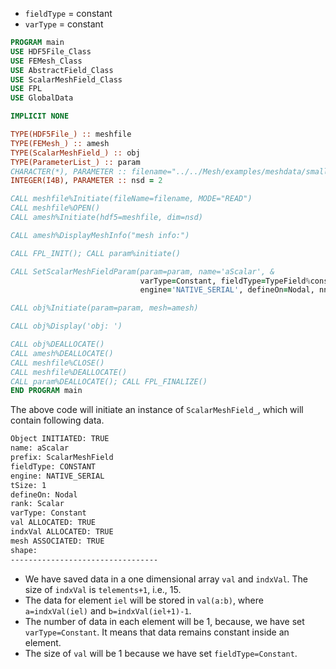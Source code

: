 <!-- markdownlint-disable MD041 MD013 MD033 MD012 -->

- `fieldType` = constant
- `varType` = constant

```fortran
PROGRAM main
USE HDF5File_Class
USE FEMesh_Class
USE AbstractField_Class
USE ScalarMeshField_Class
USE FPL
USE GlobalData

IMPLICIT NONE

TYPE(HDF5File_) :: meshfile
TYPE(FEMesh_) :: amesh
TYPE(ScalarMeshField_) :: obj
TYPE(ParameterList_) :: param
CHARACTER(*), PARAMETER :: filename="../../Mesh/examples/meshdata/small_mesh.h5"
INTEGER(I4B), PARAMETER :: nsd = 2

CALL meshfile%Initiate(fileName=filename, MODE="READ")
CALL meshfile%OPEN()
CALL amesh%Initiate(hdf5=meshfile, dim=nsd)

CALL amesh%DisplayMeshInfo("mesh info:")

CALL FPL_INIT(); CALL param%initiate()

CALL SetScalarMeshFieldParam(param=param, name='aScalar', &
                             varType=Constant, fieldType=TypeField%constant, &
                             engine='NATIVE_SERIAL', defineOn=Nodal, nns=6)

CALL obj%Initiate(param=param, mesh=amesh)

CALL obj%Display('obj: ')

CALL obj%DEALLOCATE()
CALL amesh%DEALLOCATE()
CALL meshfile%CLOSE()
CALL meshfile%DEALLOCATE()
CALL param%DEALLOCATE(); CALL FPL_FINALIZE()
END PROGRAM main
```

The above code will initiate an instance of `ScalarMeshField_`, which will contain following data.

```txt
Object INITIATED: TRUE
name: aScalar
prefix: ScalarMeshField
fieldType: CONSTANT
engine: NATIVE_SERIAL
tSize: 1
defineOn: Nodal
rank: Scalar
varType: Constant
val ALLOCATED: TRUE
indxVal ALLOCATED: TRUE
mesh ASSOCIATED: TRUE
shape:
---------------------------------
```

- We have saved data in a one dimensional array `val` and `indxVal`. The size of `indxVal` is `telements+1`, i.e., 15.
- The data for element `iel` will be stored in `val(a:b)`, where `a=indxVal(iel)` and `b=indxVal(iel+1)-1`.
- The number of data in each element will be 1, because, we have set `varType=Constant`. It means that data remains constant inside an element.
- The size of `val` will be 1 because we have set `fieldType=Constant`.
